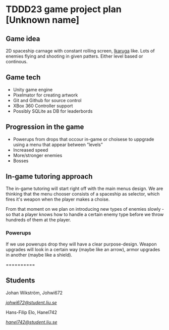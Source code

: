 # TDDD23 game project plan [Unknown name]

## Game idea

2D spaceship carnage with constant rolling screen, [Ikaruga](https://www.youtube.com/watch?v=kIxKjmrCrS4) like. Lots of enemies flying and shooting in given patters. Either level based or continous. 

## Game tech

- Unity game engine
- Pixelmator for creating artwork
- Git and Github for source control
- XBox 360 Controller support
- Possibly SQLite as DB for leaderbords

## Progression in the game

- Powerups from drops that occour in-game or choisese to uppgrade using a menu that appear between ”levels”
- Increased speed 
- More/stronger enemies
- Bosses 

## In-game tutoring approach

The in-game tutoring will start right off with the main menus design. We are thinking that the menu chooser consists of a spaceship as selector, which fires it's weapon when the player makes a choise. 

From that moment on we plan on introducing new types of enemies slowly - so that a player knows how to handle a certain enemy type before we throw hundreds of them at the player. 

### Powerups

If we use powerups drop they will have a clear purpose-design. Weapon upgrades will look in a certain way (maybe like an arrow), armor upgrades in another (maybe like a shield). 

==========

## Students

Johan Wikström, Johwi672

*johwi672@student.liu.se*


Hans-Filip Elo, Hanel742

*hanel742@student.liu.se*
